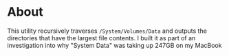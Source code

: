 # About
This utility recursively traverses `/System/Volumes/Data` and outputs the directories that have the largest file contents.
I built it as part of an investigation into why "System Data" was taking up 247GB on my MacBook
